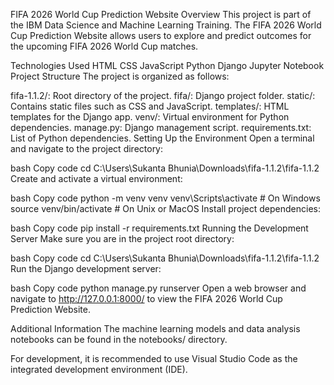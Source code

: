 FIFA 2026 World Cup Prediction Website
Overview
This project is part of the IBM Data Science and Machine Learning Training. The FIFA 2026 World Cup Prediction Website allows users to explore and predict outcomes for the upcoming FIFA 2026 World Cup matches.

Technologies Used
HTML
CSS
JavaScript
Python
Django
Jupyter Notebook
Project Structure
The project is organized as follows:

fifa-1.1.2/: Root directory of the project.
fifa/: Django project folder.
static/: Contains static files such as CSS and JavaScript.
templates/: HTML templates for the Django app.
venv/: Virtual environment for Python dependencies.
manage.py: Django management script.
requirements.txt: List of Python dependencies.
Setting Up the Environment
Open a terminal and navigate to the project directory:

bash
Copy code
cd C:\Users\Sukanta Bhunia\Downloads\fifa-1.1.2\fifa-1.1.2
Create and activate a virtual environment:

bash
Copy code
python -m venv venv
venv\Scripts\activate   # On Windows
source venv/bin/activate # On Unix or MacOS
Install project dependencies:

bash
Copy code
pip install -r requirements.txt
Running the Development Server
Make sure you are in the project root directory:

bash
Copy code
cd C:\Users\Sukanta Bhunia\Downloads\fifa-1.1.2\fifa-1.1.2
Run the Django development server:

bash
Copy code
python manage.py runserver
Open a web browser and navigate to http://127.0.0.1:8000/ to view the FIFA 2026 World Cup Prediction Website.

Additional Information
The machine learning models and data analysis notebooks can be found in the notebooks/ directory.

For development, it is recommended to use Visual Studio Code as the integrated development environment (IDE).
